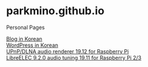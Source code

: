 # parkmino.github.io
Personal Pages

[Blog in Korean](http://parkmino45.blog.me/)  
[WordPress in Korean](https://mino170001903.wordpress.com/)  
[UPnP/DLNA audio renderer 19.12 for Raspberry Pi](https://drive.google.com/open?id=1azhs16A8cXnUSiI-RpZEC13HpGcrcvY2)  
[LibreELEC 9.2.0 audio tuning 19.11 for Raspberry Pi 2/3](https://drive.google.com/open?id=1lR6dOQBRTIFEoRwEDbbcTBZTYBsM7M1f)

